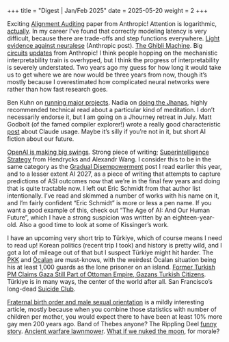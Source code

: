 +++
title = "Digest | Jan/Feb 2025"
date = 2025-05-20
weight = 2
+++

Exciting [Alignment Auditing](https://www.anthropic.com/research/auditing-hidden-objectives) paper from Anthropic! Attention is logarithmic, [actually](https://supaiku.com/attention-is-logarithmic). In my career I’ve found that correctly modeling latency is very difficult, because there are trade-offs and step functions everywhere. [Light evidence against neuralese](https://alignment.anthropic.com/2025/distill-paraphrases/) (Anthropic post). [The Ghibli Machine](https://openai.com/index/introducing-4o-image-generation/). Big [circuits](https://transformer-circuits.pub/2025/attribution-graphs/methods.html) [updates](https://transformer-circuits.pub/2025/attribution-graphs/biology.html) from Anthropic! I think people hopping on the mechanistic interpretability train is overhyped, but I think the progress of interpretability is severely understated. Two years ago my guess for how long it would take us to get where we are now would be three years from now, though it’s mostly because I overestimated how complicated neural networks were rather than how fast research goes. 

Ben Kuhn on [running major projects](https://www.benkuhn.net/pjm/). Nadia on [doing the Jhanas](https://nadia.xyz/jhanas), highly recommended technical read about a particular kind of meditation. I don’t necessarily endorse it, but I am going on a Jhourney retreat in July. Matt Godbolt (of the famed compiler explorer!) wrote a really good characteristic [post](https://xania.org/202504/blog-modernisation) about Claude usage. Maybe it’s silly if you’re not in it, but short AI fiction about our future. 

[OpenAI is making big swings](https://cdn.openai.com/global-affairs/ostp-rfi/ec680b75-d539-4653-b297-8bcf6e5f7686/openai-response-ostp-nsf-rfi-notice-request-for-information-on-the-development-of-an-artificial-intelligence-ai-action-plan.pdf). Strong piece of writing; [Superintelligence Strategy](https://drive.google.com/file/d/1JVPc3ObMP1L2a53T5LA1xxKXM6DAwEiC/view) from Hendrycks and Alexandr Wang. I consider this to be in the same category as the [Gradual Disempowerment](https://gradual-disempowerment.ai/misaligned-states) post I read earlier this year, and to a lesser extent AI 2027, as a piece of writing that attempts to capture predictions of ASI outcomes now that we’re in the final few years and doing that is quite tractable now. I left out Eric Schmidt from that author list intentionally. I’ve read and skimmed a number of works with his name on it, and I’m fairly confident “Eric Schmidt” is more or less a pen name. If you want a good example of this, check out “The Age of AI: And Our Human Future”, which I have a strong suspicion was written by an eighteen-year-old. Also a good time to look at some of Kissinger’s work. 

I have an upcoming very short trip to Türkiye, which of course means I need to read up! Korean politics (recent trip I took) and history is pretty wild, and I got a lot of mileage out of that but I suspect Türkiye might hit harder. The [PKK](https://en.wikipedia.org/wiki/Kurdistan_Workers%27_Party) and [Öcalan](https://en.wikipedia.org/wiki/Abdullah_%C3%96calan) are must-knows, with the weirdest Öcalan situation being his at least 1,000 guards as the lone prisoner on an island. [Former Turkish PM Claims Gaza Still Part of Ottoman Empire, Gazans Turkish Citizens](https://greekcitytimes.com/2025/02/22/former-turkish-pm-claims-gaza-still-part-of-ottoman-empire-gazans-turkish-citizens/). Türkiye is in many ways, the center of the world after all. San Francisco’s long-dead [Suicide Club](https://en.wikipedia.org/wiki/Suicide_Club_(secret_society)). 

[Fraternal birth order and male sexual orientation](https://en.wikipedia.org/wiki/Fraternal_birth_order_and_male_sexual_orientation) is a mildly interesting article, mostly because when you combine those statistics with number of children per mother, you would expect there to have been at least 10% more gay men 200 years ago. Band of Thebes anyone? The Rippling Deel [funny story](https://www.rippling.com/blog/lawsuit-alleges-12-billion-unicorn-deel-cultivated-spy-orchestrated-long-running-trade-secret-theft-corporate-espionage-against-competitor). [Ancient warfare lawnmower](https://en.wikipedia.org/wiki/Scythed_chariot). [What if we nuked the moon](https://en.wikipedia.org/wiki/Project_A119), for morale?
